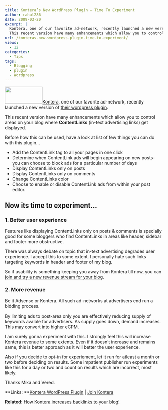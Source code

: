 ```yaml
---
title: Kontera’s New WordPress Plugin – Time To Experiment
author: rahul286
date: 2009-03-20
excerpt: |
  Kontera, one of our favorite ad-network, recently launched a new version of their wordpress plugin.
  This recent version have many enhancements which allow you to control areas on your blog where ContentLinks (in-text advertising links) get displayed.
url: /konteras-new-wordpress-plugin-time-to-experiment/
views:
  - 12
categories:
  - Tips
tags:
  - Blogging
  - plugin
  - Wordpress
---
```

<a href="http://www.kontera.com/ads-for-site/become-a-kontera-publisher?type=1&aff_ID=5568" onclick="_gaq.push(['_trackEvent', 'outbound-article', 'http://www.kontera.com/ads-for-site/become-a-kontera-publisher?type=1&aff_ID=5568', '']);" ><img class="alignright wp-image-53082" src="https://publishers.kontera.com/images/home/kontera-logo.gif" alt="" width="120" height="53" /></a><a href="http://www.kontera.com/ads-for-site/become-a-kontera-publisher?type=1&aff_ID=5568" onclick="_gaq.push(['_trackEvent', 'outbound-article', 'http://www.kontera.com/ads-for-site/become-a-kontera-publisher?type=1&aff_ID=5568', 'Kontera']);" >Kontera</a>, one of our favorite ad-network, recently launched a new version of <a href="http://blog.kontera.com/2009/02/26/the-new-kontera-plugin-for-wordpress-2-7/" onclick="_gaq.push(['_trackEvent', 'outbound-article', 'http://blog.kontera.com/2009/02/26/the-new-kontera-plugin-for-wordpress-2-7/', 'their wordpress plugin']);" >their wordpress plugin</a>.

This recent version have many enhancements which allow you to control areas on your blog where **ContentLinks** (in-text advertising links) get displayed.

Before how this can be used, have a look at list of few things you can do with this plugin&#8230;

  * Add the ContentLink tag to all your pages in one click
  * Determine when ContentLink ads will begin appearing on new posts- you can choose to block ads for a particular number of days
  * Display ContentLinks only on posts
  * Display ContentLinks only on comments
  * Change ContentLinks color
  * Choose to enable or disable ContentLink ads from within your post editor.

## Now its time to experiment&#8230;

### 1. Better user experience

Features like displaying ContentLinks only on posts & comments is specially good for some bloggers who find ContentLinks in areas like header, sidebar and footer more obstructive.

There was always debate on topic that in-text advertising degrades user experience. I accept this to some extent. I personally hate such links targeting keywords in header and footer of my blog.

So if usability is something keeping you away from Kontera till now, you can <a href="http://www.kontera.com/ads-for-site/become-a-kontera-publisher?type=1&aff_ID=5568" onclick="_gaq.push(['_trackEvent', 'outbound-article', 'http://www.kontera.com/ads-for-site/become-a-kontera-publisher?type=1&aff_ID=5568', 'join and try a new revenue stream for your blog']);" >join and try a new revenue stream for your blog</a>.

### 2. More revenue

Be it Adsense or Kontera. All such ad-networks at advertisers end run a bidding process.

By limiting ads to post-area only you are effectively reducing supply of keywords avaible for advertisers. As supply goes down, demand increases. This may convert into higher eCPM.

I am surely gonna experiment with this. I strongly feel this will increase Kontera revenue to some extents. Even if it doesn&#8217;t increase and remains same, this is better approach as it will better the user experience.

Also if you decide to opt-in for experiement, let it run for atleast a month or two before deciding on results. Some impatient publisher run experiments like this for a day or two and count on results which are incorrect, most likely.

Thanks Mika and Vered.

**Links: **<a href="http://blog.kontera.com/2009/02/26/the-new-kontera-plugin-for-wordpress-2-7/" onclick="_gaq.push(['_trackEvent', 'outbound-article', 'http://blog.kontera.com/2009/02/26/the-new-kontera-plugin-for-wordpress-2-7/', 'Kontera WordPress Plugin']);" >Kontera WordPress Plugin</a> | <a href="http://www.kontera.com/ads-for-site/become-a-kontera-publisher?type=1&aff_ID=5568" onclick="_gaq.push(['_trackEvent', 'outbound-article', 'http://www.kontera.com/ads-for-site/become-a-kontera-publisher?type=1&aff_ID=5568', 'Join Kontera']);" >Join Kontera</a>

**Related:** [How Kontera increases backlinks to your blog! ][1]

 [1]: http://devilsworkshop.org/how-kontera-increases-backlinks-to-your-blog-without-any-cost/
